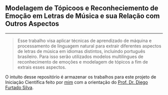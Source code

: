 ## Modelagem de Tópicoos e Reconheciemento de Emoção em Letras de Música e sua Relação com Outros Aspectos
---

> Esse trabalho visa aplicar técnicas de aprendizado de máquina e processamento de linguagem natural para extrair diferentes aspectos de letras de música em idiomas distintos, incluindo português brasileiro. Para isso serão utilizados modelos multilíngues de reconhecimento de emoções e modelagem de tópicos a fim de extrais esses aspectos.

O intuito desse repositório é armazenar os trabalhos para este projeto de Iniciação Científica feito por [mim](http://www.github.com/renandantasp) com a orientação do [Prof. Dr. Diego Furtado Silva](https://scholar.google.com.br/citations?user=HXu5lB4AAAAJ&hl).
